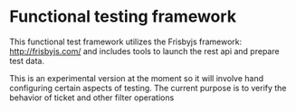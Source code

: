 # Functional testing framework

This functional test framework utilizes the Frisbyjs framework: http://frisbyjs.com/ and includes tools to launch the rest api and prepare test data.
 
This is an experimental version at the moment so it will involve hand configuring certain aspects of testing. The current purpose is to verify the behavior of ticket and other filter operations
